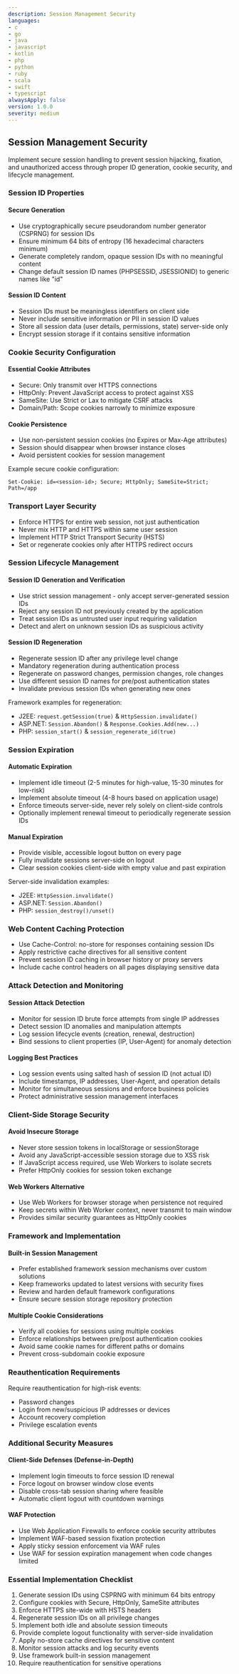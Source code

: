 ```yaml
---
description: Session Management Security
languages:
- c
- go
- java
- javascript
- kotlin
- php
- python
- ruby
- scala
- swift
- typescript
alwaysApply: false
version: 1.0.0
severity: medium
---
```


## Session Management Security

Implement secure session handling to prevent session hijacking, fixation, and unauthorized access through proper ID generation, cookie security, and lifecycle management.

### Session ID Properties

#### Secure Generation
- Use cryptographically secure pseudorandom number generator (CSPRNG) for session IDs
- Ensure minimum 64 bits of entropy (16 hexadecimal characters minimum)
- Generate completely random, opaque session IDs with no meaningful content
- Change default session ID names (PHPSESSID, JSESSIONID) to generic names like "id"

#### Session ID Content
- Session IDs must be meaningless identifiers on client side
- Never include sensitive information or PII in session ID values
- Store all session data (user details, permissions, state) server-side only
- Encrypt session storage if it contains sensitive information

### Cookie Security Configuration

#### Essential Cookie Attributes
- Secure: Only transmit over HTTPS connections
- HttpOnly: Prevent JavaScript access to protect against XSS
- SameSite: Use Strict or Lax to mitigate CSRF attacks
- Domain/Path: Scope cookies narrowly to minimize exposure

#### Cookie Persistence
- Use non-persistent session cookies (no Expires or Max-Age attributes)
- Session should disappear when browser instance closes
- Avoid persistent cookies for session management

Example secure cookie configuration:
```
Set-Cookie: id=<session-id>; Secure; HttpOnly; SameSite=Strict; Path=/app
```

### Transport Layer Security

- Enforce HTTPS for entire web session, not just authentication
- Never mix HTTP and HTTPS within same user session
- Implement HTTP Strict Transport Security (HSTS)
- Set or regenerate cookies only after HTTPS redirect occurs

### Session Lifecycle Management

#### Session ID Generation and Verification
- Use strict session management - only accept server-generated session IDs
- Reject any session ID not previously created by the application
- Treat session IDs as untrusted user input requiring validation
- Detect and alert on unknown session IDs as suspicious activity

#### Session ID Regeneration
- Regenerate session ID after any privilege level change
- Mandatory regeneration during authentication process
- Regenerate on password changes, permission changes, role changes
- Use different session ID names for pre/post authentication states
- Invalidate previous session IDs when generating new ones

Framework examples for regeneration:
- J2EE: `request.getSession(true)` & `HttpSession.invalidate()`
- ASP.NET: `Session.Abandon()` & `Response.Cookies.Add(new...)`
- PHP: `session_start()` & `session_regenerate_id(true)`

### Session Expiration

#### Automatic Expiration
- Implement idle timeout (2-5 minutes for high-value, 15-30 minutes for low-risk)
- Implement absolute timeout (4-8 hours based on application usage)
- Enforce timeouts server-side, never rely solely on client-side controls
- Optionally implement renewal timeout to periodically regenerate session IDs

#### Manual Expiration
- Provide visible, accessible logout button on every page
- Fully invalidate sessions server-side on logout
- Clear session cookies client-side with empty value and past expiration

Server-side invalidation examples:
- J2EE: `HttpSession.invalidate()`
- ASP.NET: `Session.Abandon()`
- PHP: `session_destroy()/unset()`

### Web Content Caching Protection

- Use Cache-Control: no-store for responses containing session IDs
- Apply restrictive cache directives for all sensitive content
- Prevent session ID caching in browser history or proxy servers
- Include cache control headers on all pages displaying sensitive data

### Attack Detection and Monitoring

#### Session Attack Detection
- Monitor for session ID brute force attempts from single IP addresses
- Detect session ID anomalies and manipulation attempts
- Log session lifecycle events (creation, renewal, destruction)
- Bind sessions to client properties (IP, User-Agent) for anomaly detection

#### Logging Best Practices
- Log session events using salted hash of session ID (not actual ID)
- Include timestamps, IP addresses, User-Agent, and operation details
- Monitor for simultaneous sessions and enforce business policies
- Protect administrative session management interfaces

### Client-Side Storage Security

#### Avoid Insecure Storage
- Never store session tokens in localStorage or sessionStorage
- Avoid any JavaScript-accessible session storage due to XSS risk
- If JavaScript access required, use Web Workers to isolate secrets
- Prefer HttpOnly cookies for session token exchange

#### Web Workers Alternative
- Use Web Workers for browser storage when persistence not required
- Keep secrets within Web Worker context, never transmit to main window
- Provides similar security guarantees as HttpOnly cookies

### Framework and Implementation

#### Built-in Session Management
- Prefer established framework session mechanisms over custom solutions
- Keep frameworks updated to latest versions with security fixes
- Review and harden default framework configurations
- Ensure secure session storage repository protection

#### Multiple Cookie Considerations
- Verify all cookies for sessions using multiple cookies
- Enforce relationships between pre/post authentication cookies
- Avoid same cookie names for different paths or domains
- Prevent cross-subdomain cookie exposure

### Reauthentication Requirements

Require reauthentication for high-risk events:
- Password changes
- Login from new/suspicious IP addresses or devices
- Account recovery completion
- Privilege escalation events

### Additional Security Measures

#### Client-Side Defenses (Defense-in-Depth)
- Implement login timeouts to force session ID renewal
- Force logout on browser window close events
- Disable cross-tab session sharing where feasible
- Automatic client logout with countdown warnings

#### WAF Protection
- Use Web Application Firewalls to enforce cookie security attributes
- Implement WAF-based session fixation protection
- Apply sticky session enforcement via WAF rules
- Use WAF for session expiration management when code changes limited

### Essential Implementation Checklist

1. Generate session IDs using CSPRNG with minimum 64 bits entropy
2. Configure cookies with Secure, HttpOnly, SameSite attributes
3. Enforce HTTPS site-wide with HSTS headers
4. Regenerate session IDs on all privilege changes
5. Implement both idle and absolute session timeouts
6. Provide complete logout functionality with server-side invalidation
7. Apply no-store cache directives for sensitive content
8. Monitor session attacks and log security events
9. Use framework built-in session management
10. Require reauthentication for sensitive operations